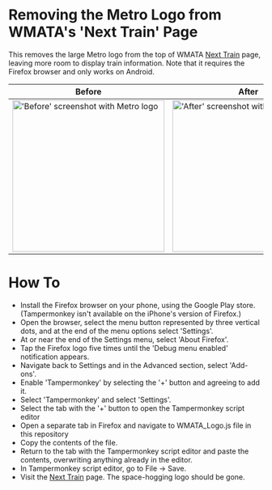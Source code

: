 # Removing the Metro Logo from WMATA's 'Next Train' Page

This removes the large Metro logo from the top of WMATA [Next Train](https://www.wmata.com/js/nexttrain/nexttrain.html#A01,C01|Metro%20Center) page, leaving more room to display train information. Note that it requires the Firefox browser and only works on Android.

| Before | After |
|-----|-----|
|     <img src="https://user-images.githubusercontent.com/125122551/224526686-dd682436-f0f7-48b9-ba4b-76364f25b3c6.jpg" alt="'Before' screenshot with Metro logo" width="300">     |     <img src="https://user-images.githubusercontent.com/125122551/224526687-4f9b4aa2-dc3f-402c-a4ab-c229eed175d8.jpg" alt="'After' screenshot without Metro logo" width="300">     |

# How To
- Install the Firefox browser on your phone, using the Google Play store. (Tampermonkey isn't available on the iPhone's version of Firefox.)
- Open the browser, select the menu button represented by three vertical dots, and at the end of the menu options select 'Settings'.
- At or near the end of the Settings menu, select 'About Firefox'.
- Tap the Firefox logo five times until the 'Debug menu enabled' notification appears.
- Navigate back to Settings and in the Advanced section, select 'Add-ons'.
- Enable 'Tampermonkey' by selecting the '+' button and agreeing to add it.
- Select 'Tampermonkey' and select 'Settings'.
- Select the tab with the '+' button to open the Tampermonkey script editor
- Open a separate tab in Firefox and navigate to WMATA_Logo.js file in this repository
- Copy the contents of the file.
- Return to the tab with the Tampermonkey script editor and paste the contents, overwriting anything already in the editor.
- In Tampermonkey script editor, go to File -> Save.
- Visit the [Next Train](https://www.wmata.com/js/nexttrain/nexttrain.html#A01,C01|Metro%20Center) page. The space-hogging logo should be gone.
